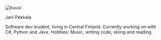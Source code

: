 ![kuusi](https://github.com/Jaspak1778/Jaspak1778/assets/103809987/ab2fbaee-0eea-43ca-9c7c-d3b1d9326c9d)

Jani Pekkala            

Software dev:student, living in Central Finland.
Currently working on with C#, Python and Java.
Hobbies: Music, writing code, skiing and reading.


<!---
Jaspak1778/Jaspak1778 is a ✨ special ✨ repository because its `README.md` (this file) appears on your GitHub profile.
You can click the Preview link to take a look at your changes.
--->
